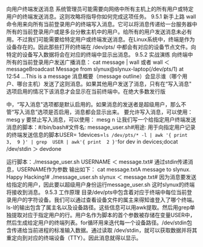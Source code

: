 向用户终端发送消息
系统管理员可能需要向网络中所有主机上的所有用户或特定用户的终端发送消息。这则攻略将指导你如何完成这项任务。
9.5.1 新手上路
wall命令用来向所有当前登录用户的终端写入消息。它可以将消息传递给一台服务器中所有的当前登录用户或是多台分散主机中的用户。给所有的用户发送消息未必有用。不过我们可能需要给特定用户或终端发送消息。在Linux系统中，终端是作为设备存在的。因此那些打开的终端在 /dev/pts/ 中都会有对应的设备节点文件。向特定的设备写入数据将会在对应的终端中显示出消息。
9.5.2 实战演练
向终端中所有的当前登录用户发送广播消息： cat message | wall
或者 wall ＜ messageBroadcast Message from slynux@slynux-laptop(/dev/pts/1) at 12:54 ...This is a message
消息概要（message outline）会显示谁（哪个用户、哪台主机）发送了这则消息。如果其他用户发送了消息，只有在“写入消息" 选项启用的情况下该消息才会显示在当前终端中。在绝大多数发行版

中，“写入消息"选项都是默认启用的。如果消息的发送者是超级用户，那么不管“写入消息”选项是否启用，消息都会显示出来。
要允许写入消息，可以使用： mesg y
要禁止写入消息，可以使用： mesg n
让我们写一个给指定用户终端发送消息的脚本：#/bin/bash#文件名: message_user.sh#用途: 用于向指定用户记录的终端发送信息的脚本USER=  1devices=`ls /dev/pts/* -l | awk '{ print  3,  9 }' | grep  USER | awk'{ print  2 }'`for dev in  devices;docat /dev/stdin ＞  devdone

运行脚本：./message_user.sh USERNAME ＜ message.txt# 通过stdin传递消息，USERNAME作为参数
输出如下： cat message.txtA message to slynux. Happy Hacking!# ./message_user.sh slynux ＜ message.txt# 因为消息要发送给指定的用户，因此要以超级用户身份运行message_user.sh
这时slynux的终端将接收到消息。
9.5.3 工作原理
目录/dev/pts中包含着对应于终端中每位当前登录用户的字符设备。我们可以通过查看设备文件的属主来得知谁登入了哪个终端。ls-l的输出包含了属主名以及设备路径。这些信息可以用awk提取。然后用grep单独提取对应于指定用户的行。用户名作为脚本的首个参数被存储在变量USER中，然后生成给定用户的终端列表。for循环用来迭代每一个设备路径。/dev/stdin包含传递给当前进程的标准输入数据。通过读取 /dev/stdin，就可以获取数据并将其重定向到对应的终端设备（TTY）。因此消息就得以显示。